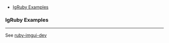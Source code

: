 <!-- START doctoc generated TOC please keep comment here to allow auto update -->
<!-- DON'T EDIT THIS SECTION, INSTEAD RE-RUN doctoc TO UPDATE -->

- [IgRuby Examples](#igruby-examples)

<!-- END doctoc generated TOC please keep comment here to allow auto update -->


### IgRuby Examples

---

See [ruby-imgui-dev](https://github.com/dinau/ruby-imgui-dev) 
